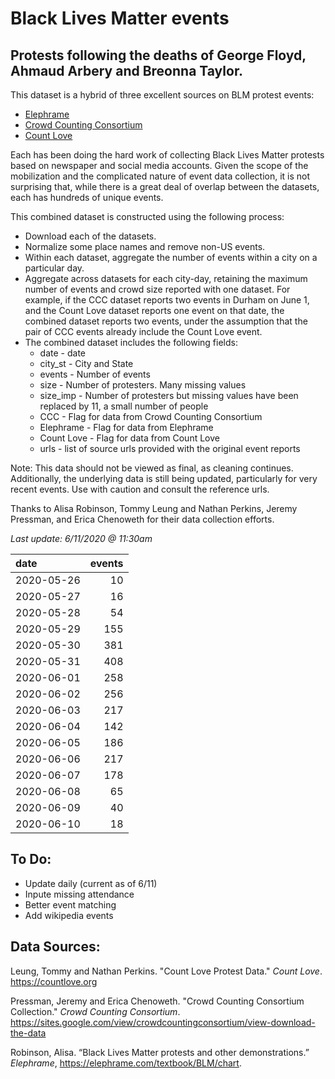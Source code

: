 # Black Lives Matter events
## Protests following the deaths of George Floyd, Ahmaud Arbery and Breonna Taylor.


This dataset is a hybrid of three excellent sources on BLM protest events:   
* [Elephrame](https://elephrame.com/textbook/BLM/chart)   
* [Crowd Counting Consortium](https://sites.google.com/view/crowdcountingconsortium/view-download-the-data?authuser=0)  
* [Count Love](https://countlove.org)

Each has been doing the hard work of collecting Black Lives Matter protests based on newspaper and social media accounts. Given the scope of the mobilization and the complicated nature of event data collection, it is not surprising that, while there is a great deal of overlap between the datasets, each has hundreds of unique events.

This combined dataset is constructed using the following process:   
* Download each of the datasets.     
* Normalize some place names and remove non-US events.   
* Within each dataset, aggregate the number of events within a city on a particular day.   
* Aggregate across datasets for each city-day, retaining the maximum number of events and crowd size reported with one dataset. For example, if the CCC dataset reports two events in Durham on June 1, and the Count Love dataset reports one event on that date, the combined dataset reports two events, under the assumption that the pair of CCC events already include the  Count Love event.   
* The combined dataset includes the following fields:   
   * date - date    
   * city_st - City and State    
   * events - Number of events   
   * size - Number of protesters. Many missing values   
   * size_imp - Number of protesters but missing values have been replaced by 11, a small number of people   
   * CCC - Flag for data from Crowd Counting Consortium   
   * Elephrame - Flag for data from Elephrame   
   * Count Love    - Flag for data from Count Love    
   * urls - list of source urls provided with the original event reports   

Note: This data should not be viewed as final, as cleaning continues. Additionally, the underlying data is still being updated, particularly for very recent events. Use with caution and consult the reference urls.

Thanks to Alisa Robinson,  Tommy Leung and Nathan Perkins, Jeremy Pressman, and Erica Chenoweth for their data collection efforts.

_Last update: 6/11/2020 @ 11:30am_

| date       |   events |
|:-----------|---------:|
| 2020-05-26 |       10 |
| 2020-05-27 |       16 |
| 2020-05-28 |       54 |
| 2020-05-29 |      155 |
| 2020-05-30 |      381 |
| 2020-05-31 |      408 |
| 2020-06-01 |      258 |
| 2020-06-02 |      256 |
| 2020-06-03 |      217 |
| 2020-06-04 |      142 |
| 2020-06-05 |      186 |
| 2020-06-06 |      217 |
| 2020-06-07 |      178 |
| 2020-06-08 |       65 |
| 2020-06-09 |       40 |
| 2020-06-10 |       18 |


## To Do:
* Update daily (current as of 6/11)
* Inpute missing attendance
* Better event matching
* Add wikipedia events


## Data Sources:
Leung, Tommy and Nathan Perkins. "Count Love Protest Data." *Count Love*. https://countlove.org

Pressman, Jeremy and Erica Chenoweth. "Crowd Counting Consortium Collection." *Crowd Counting Consortium*. https://sites.google.com/view/crowdcountingconsortium/view-download-the-data

Robinson, Alisa. “Black Lives Matter protests and other demonstrations.” *Elephrame*, https://elephrame.com/textbook/BLM/chart.
